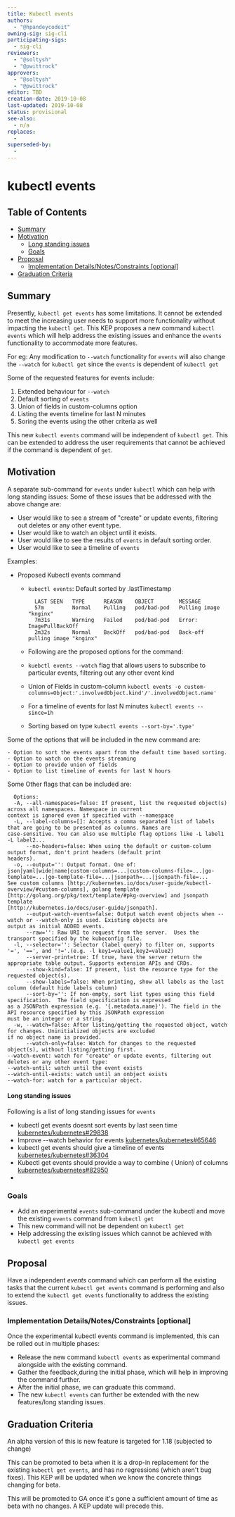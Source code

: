 ```yaml
---
title: Kubectl events
authors:
  - "@hpandeycodeit"
owning-sig: sig-cli
participating-sigs:
  - sig-cli
reviewers:
  - "@soltysh"
  - "@pwittrock"
approvers:
  - "@soltysh"
  - "@pwittrock"
editor: TBD
creation-date: 2019-10-08
last-updated: 2019-10-08
status: provisional
see-also:
  - n/a
replaces:
  - 
superseded-by:
  -
---
```


# kubectl events

## Table of Contents

<!-- toc -->
- [Summary](#summary)
- [Motivation](#motivation)
    - [Long standing issues](#long-standing-issues)
  - [Goals](#goals)
- [Proposal](#proposal)
  - [Implementation Details/Notes/Constraints [optional]](#implementation-detailsnotesconstraints-optional)
- [Graduation Criteria](#graduation-criteria)
<!-- /toc -->

## Summary

Presently, `kubectl get events` has some limitations. It cannot be extended to meet the increasing user needs to 
support more functionality without impacting the `kubectl get`. This KEP proposes a new command `kubectl events` which will help
address the existing issues and enhance the `events` functionality to accommodate more features.  

For eg: Any modification to `--watch` functionality for `events` will also change the `--watch` for `kubectl get` since the `events` is dependent of `kubectl get`

Some of the requested features for events include: 

1. Extended behaviour for `--watch` 
2. Default sorting of `events`
3. Union of fields in custom-columns option 
4. Listing the events timeline for last N minutes
5. Soring the events using the other criteria as well 


This new `kubectl events` command will be independent of `kubectl get`. This can be 
extended to address the user requirements that cannot be achieved if the command is dependent of `get`.

## Motivation

A separate sub-command for `events` under `kubectl` which can help with long standing issues: 
Some of these issues that be addressed with the above change are: 

- User would like to see a stream of "create" or update events, filtering out deletes or any other event type. 
- User would like to watch an object until it exists. 
- User would like to see the results of `events` in default sorting order. 
- User would like to see a timeline of `events`


Examples:

- Proposed Kubectl events command
  - `kubectl events`: Default sorted by .lastTimestamp
     ```
       LAST SEEN   TYPE      REASON    OBJECT        MESSAGE
       57m         Normal    Pulling   pod/bad-pod   Pulling image "knginx"
       7m31s       Warning   Failed    pod/bad-pod   Error: ImagePullBackOff
       2m32s       Normal    BackOff   pod/bad-pod   Back-off pulling image "knginx" 
      ```
  - Following are the proposed options for the command: 

  - `kuebctl events --watch` flag that allows users to subscribe to particular events, 
     filtering out any other event kind

  - Union of Fields in custom-column `kubectl events -o custom-columns=Object:'.involvedObject.kind'/'.involvedObject.name'`
  - For a timeline of events for last N minutes `kubectl events --since=1h` 
  - Sorting based on type `kubectl events --sort-by='.type'`


  

Some of the options that will be included in the new command are: 

```
- Option to sort the events apart from the default time based sorting. 
- Option to watch on the events streaming
- Option to provide union of fields
- Option to list timeline of events for last N hours
```

Some Other flags that can be included are: 

```
  Options:
  -A, --all-namespaces=false: If present, list the requested object(s) across all namespaces. Namespace in current
context is ignored even if specified with --namespace
  -L, --label-columns=[]: Accepts a comma separated list of labels that are going to be presented as columns. Names are
case-sensitive. You can also use multiple flag options like -L label1 -L label2...
      --no-headers=false: When using the default or custom-column output format, don't print headers (default print
headers).
  -o, --output='': Output format. One of:
json|yaml|wide|name|custom-columns=...|custom-columns-file=...|go-template=...|go-template-file=...|jsonpath=...|jsonpath-file=...
See custom columns [http://kubernetes.io/docs/user-guide/kubectl-overview/#custom-columns], golang template
[http://golang.org/pkg/text/template/#pkg-overview] and jsonpath template
[http://kubernetes.io/docs/user-guide/jsonpath].
      --output-watch-events=false: Output watch event objects when --watch or --watch-only is used. Existing objects are
output as initial ADDED events.
      --raw='': Raw URI to request from the server.  Uses the transport specified by the kubeconfig file.
  -l, --selector='': Selector (label query) to filter on, supports '=', '==', and '!='.(e.g. -l key1=value1,key2=value2)
      --server-print=true: If true, have the server return the appropriate table output. Supports extension APIs and CRDs.
      --show-kind=false: If present, list the resource type for the requested object(s).
      --show-labels=false: When printing, show all labels as the last column (default hide labels column)
      --sort-by='': If non-empty, sort list types using this field specification.  The field specification is expressed
as a JSONPath expression (e.g. '{.metadata.name}'). The field in the API resource specified by this JSONPath expression
must be an integer or a string.
  -w, --watch=false: After listing/getting the requested object, watch for changes. Uninitialized objects are excluded
if no object name is provided.
      --watch-only=false: Watch for changes to the requested object(s), without listing/getting first.
--watch-event: watch for "create" or update events, filtering out deletes or any other event type:
--watch-until: watch until the event exists
--watch-until-exists: watch until an onbject exists
--watch-for: watch for a particular object. 

  ```
  

#### Long standing issues

Following is a list of long standing issues for `events`

- kubectl get events doesnt sort events by last seen time [kubernetes/kubernetes#29838](https://github.com/kubernetes/kubernetes/issues/29838)
- Improve --watch behavior for events [kubernetes/kubernetes#65646](https://github.com/kubernetes/kubernetes/issues/65646)
- kubectl get events should give a timeline of events [kubernetes/kubernetes#36304](https://github.com/kubernetes/kubernetes/issues/36304)
- Kubectl get events should provide a way to combine ( Union) of columns [kubernetes/kubernetes#82950](https://github.com/kubernetes/kubernetes/issues/82950)
- 

### Goals

- Add an experimental `events` sub-command under the kubectl and move the existing `events` command from `kubectl get` 
- This new command will not be dependent on `kubectl get`
- Help addressing the existing issues which cannot be achieved with `kubectl get events`

## Proposal

Have a independent *events* command which can perform all the existing tasks that the current `kubectl get events` 
command is performing and also to extend the `kubectl get events` functionality to address the existing issues. 


### Implementation Details/Notes/Constraints [optional]

Once the experimental kubectl events command is implemented, this can be rolled out in multiple phases: 
-  Release the new command `kubectl events` as experimental command alongside with the existing command. 
-  Gather the feedback,during the initial phase, which will help in improving the command further. 
-  After the initial phase, we can graduate this command. 
-  The new `kubectl events` can further be extended with the new features/long standing issues. 



## Graduation Criteria

An alpha version of this is new feature is targeted for 1.18 (subjected to change)

This can be promoted to beta when it is a drop-in replacement for the existing `kubectl get events`, and has no regressions (which aren't bug fixes). This KEP will be updated when we know the concrete things changing for beta.

This will be promoted to GA once it's gone a sufficient amount of time as beta with no changes. A KEP update will precede this.

